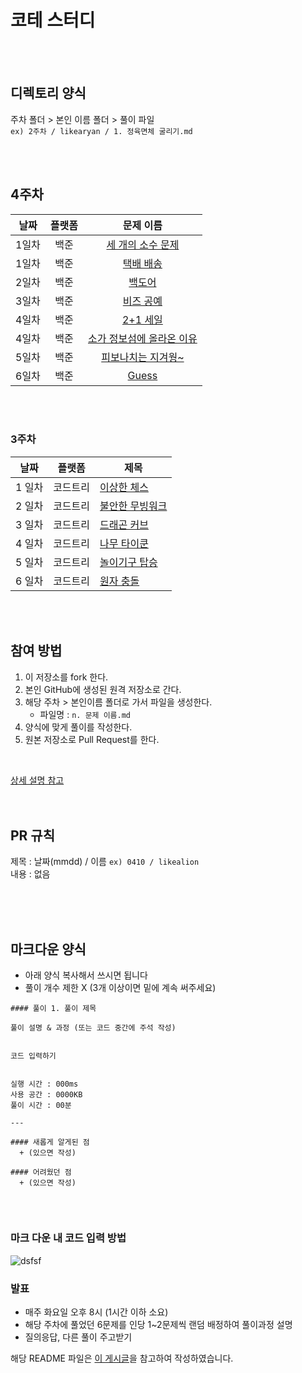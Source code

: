 # 코테 스터디
<br/><br/>

## 디렉토리 양식 
주차 폴더 > 본인 이름 폴더 > 풀이 파일  
`ex) 2주차 / likearyan / 1. 정육면체 굴리기.md` 

<br/><br/>

## 4주차
| 날짜 | 플랫폼 | 문제 이름 | 
|:--:|:----:|:---------:| 
| 1일차 | 백준 | [세 개의 소수 문제](https://www.acmicpc.net/problem/11502) | 
| 1일차 | 백준 | [택배 배송](https://www.acmicpc.net/problem/5972) | 
| 2일차 | 백준 | [백도어](https://www.acmicpc.net/problem/17396) | 
| 3일차 | 백준 | [비즈 공예](https://www.acmicpc.net/problem/1301) |
| 4일차 | 백준 | [2+1 세일](https://www.acmicpc.net/problem/11508) | 
| 4일차 | 백준 | [소가 정보섬에 올라온 이유](https://www.acmicpc.net/problem/17128) | 
| 5일차 | 백준 | [피보나치는 지겨웡~](https://www.acmicpc.net/problem/17175) |
| 6일차 | 백준 | [Guess](https://www.acmicpc.net/problem/1248) |

<br/><br/>

### 3주차
날짜 | 플랫폼 | 제목
--|--|--
1 일차 | 코드트리	| [이상한 체스](https://www.codetree.ai/training-field/frequent-problems/problems/odd-chess)
2 일차 | 코드트리	| [불안한 무빙워크](https://www.codetree.ai/training-field/frequent-problems/problems/unstable-moving-walk)
3 일차 | 코드트리	| [드래곤 커브](https://www.codetree.ai/training-field/frequent-problems/problems/dragon-curve)
4 일차 | 코드트리	| [나무 타이쿤](https://www.codetree.ai/training-field/frequent-problems/problems/tree-tycoon/)
5 일차 | 코드트리	| [놀이기구 탑승](https://www.codetree.ai/training-field/frequent-problems/problems/go-on-the-rides/)
6 일차 | 코드트리	| [원자 충돌](https://www.codetree.ai/training-field/frequent-problems/problems/atom-collision/)


<br/><br/>

## 참여 방법
1. 이 저장소를 fork 한다.
2. 본인 GitHub에 생성된 원격 저장소로 간다. 
3. 해당 주차 > 본인이름 폴더로 가서 파일을 생성한다.
   + 파일명 : `n. 문제 이름.md`
4. 양식에 맞게 풀이를 작성한다.
5. 원본 저장소로 Pull Request를 한다.    
<br/>
  
[상세 설명 참고](https://waytocse.tistory.com/59)
<br/><br/><br/>
    
## PR 규칙
제목 : 날짜(mmdd) / 이름  `ex) 0410 / likealion`  
내용 : 없음
  
   
<br/><br/><br/>
   
## 마크다운 양식
+ 아래 양식 복사해서 쓰시면 됩니다
+ 풀이 개수 제한 X (3개 이상이면 밑에 계속 써주세요)

```
#### 풀이 1. 풀이 제목

풀이 설명 & 과정 (또는 코드 중간에 주석 작성)


코드 입력하기


실행 시간 : 000ms    
사용 공간 : 0000KB  
풀이 시간 : 00분  

--- 

#### 새롭게 알게된 점
  + (있으면 작성)

#### 어려웠던 점
  + (있으면 작성)
  
```
<br/>

### 마크 다운 내 코드 입력 방법

![dsfsf](https://user-images.githubusercontent.com/111048211/230786808-37e1a508-245e-4857-8ac2-2faec8f5cf79.PNG)


### 발표
- 매주 화요일 오후 8시 (1시간 이하 소요)
- 해당 주차에 풀었던 6문제를 인당 1~2문제씩 랜덤 배정하여 풀이과정 설명
- 질의응답, 다른 풀이 주고받기


해당 README 파일은 [이 게시글](https://github.com/kimdozzi/2023-codingtest-study)을 참고하여 작성하였습니다.


